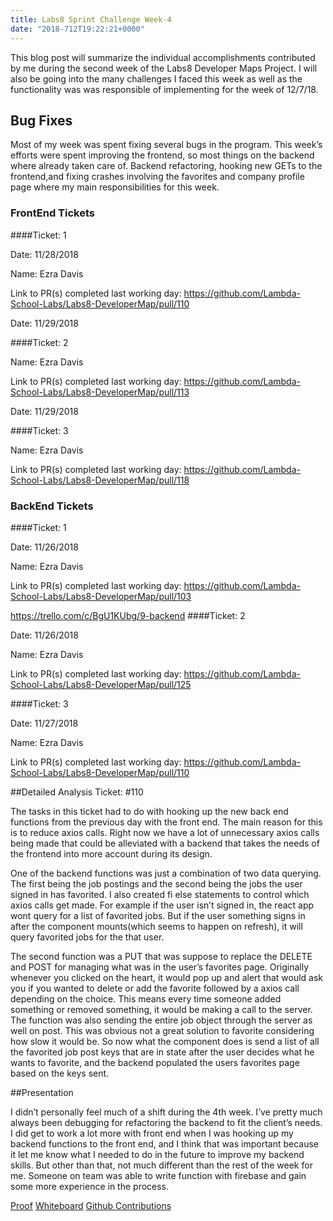 ```yaml
---
title: Labs8 Sprint Challenge Week-4
date: "2018-712T19:22:21+0000"
---
```


This blog post will summarize the individual accomplishments contributed by me during the second week of the Labs8 Developer Maps Project. I will also be going into the many challenges I faced this week as well as the functionality was was responsible of implementing for the week of 12/7/18.

## Bug Fixes

Most of my week was spent fixing several bugs in the program. This week’s efforts were spent improving the frontend, so most things on the backend where already taken care of. Backend refactoring, hooking new GETs to the frontend,and fixing crashes involving the favorites and company profile page where my main responsibilities for this week.


### FrontEnd Tickets

####Ticket: 1

Date: 11/28/2018

Name: Ezra Davis

Link to PR(s) completed last working day:
https://github.com/Lambda-School-Labs/Labs8-DeveloperMap/pull/110

Date: 11/29/2018

####Ticket: 2

Name: Ezra Davis

Link to PR(s) completed last working day:
https://github.com/Lambda-School-Labs/Labs8-DeveloperMap/pull/113

Date: 11/29/2018

####Ticket: 3

Name: Ezra Davis

Link to PR(s) completed last working day:
https://github.com/Lambda-School-Labs/Labs8-DeveloperMap/pull/118

### BackEnd Tickets

####Ticket: 1

Date: 11/26/2018

Name: Ezra Davis

Link to PR(s) completed last working day: https://github.com/Lambda-School-Labs/Labs8-DeveloperMap/pull/103

https://trello.com/c/BgU1KUbg/9-backend
####Ticket: 2

Date: 11/26/2018

Name: Ezra Davis

Link to PR(s) completed last working day:
https://github.com/Lambda-School-Labs/Labs8-DeveloperMap/pull/125


####Ticket: 3

Date: 11/27/2018

Name: Ezra Davis

Link to PR(s) completed last working day:
https://github.com/Lambda-School-Labs/Labs8-DeveloperMap/pull/110




##Detailed Analysis Ticket: #110

The tasks in this ticket had to do with hooking up the new back end functions from the previous day with the front end. The main reason for this is to reduce axios calls. Right now we have a lot of unnecessary axios calls being made that could be alleviated with a backend that takes the needs of the frontend into more account during its design. 

One of the backend functions was just a combination of two data querying. The first being the job postings and the second being the jobs the user signed in has favorited. I also created fi else statements to control which axios calls get made. For example if the user isn’t signed in, the react app wont query for a list of favorited jobs. But if the user something signs in after the component mounts(which seems to happen on refresh), it will query favorited jobs for the that user. 

The second function was a PUT that was suppose to replace the DELETE and POST for managing what was in the user’s favorites page. Originally whenever you clicked on the heart, it would pop up and alert that would ask you if you wanted to delete or add the favorite followed by a axios call depending on the choice. This means every time someone added something or removed something, it would be making a call to the server. The function was also sending the entire job object through the server as well on post. This was obvious not a great solution to favorite considering how slow it would be. So now what the component does is send a list of all the favorited job post keys that are in state after the user decides what he wants to favorite, and the backend populated the users favorites page based on the keys sent. 

##Presentation

I didn’t personally feel much of a shift during the 4th week. I’ve pretty much always been debugging for refactoring the backend to fit the client’s needs. I did get to work a lot more with front end when I was hooking up my backend functions to the front end, and I think that was important because it let me know what I needed to do in the future to improve my backend skills. But other than that, not much different than the rest of the week for me. Someone on team was able to write function with firebase and gain some more experience in the process.

[Proof](https://docs.google.com/document/d/1ZCGal4wJqT8iXlERnLJ_JnME_vf0X2kmlaEnTM1Eakg/edit)
[Whiteboard](https://youtu.be/5gV3AHWMuYU)
[Github Contributions](https://github.com/Lambda-School-Labs/Labs8-DeveloperMap/graphs/contributors)


